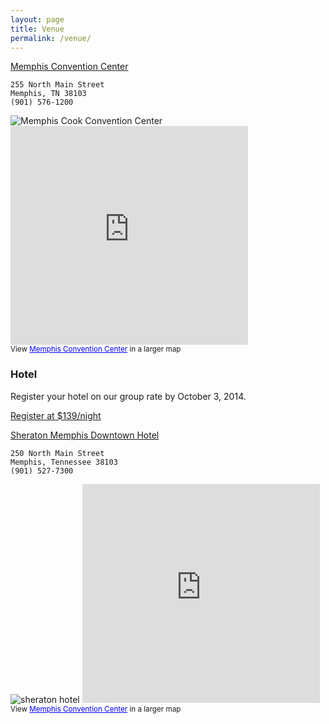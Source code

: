 ```yaml
---
layout: page
title: Venue
permalink: /venue/
---
```


[Memphis Convention Center](http://www.cpmemphishotel.com/lp-memphis-cook-convention-center/) 
  
	255 North Main Street 
	Memphis, TN 38103 
	(901) 576-1200
	

<img src="../resources/images/cookconvention.png" alt="Memphis Cook Convention Center" class="img-rounded"/>

  
      
<iframe width="380" height="350" frameborder="0" scrolling="no" marginheight="0" marginwidth="0" src="https://maps.google.com/maps/ms?msa=0&amp;msid=216206600241149334724.0004ed87542cbb3cf2701&amp;ie=UTF8&amp;t=h&amp;ll=35.152548,-90.049972&amp;spn=0,0&amp;output=embed"></iframe><br /><small>View <a href="https://maps.google.com/maps/ms?msa=0&amp;msid=216206600241149334724.0004ed87542cbb3cf2701&amp;ie=UTF8&amp;t=h&amp;ll=35.152548,-90.049972&amp;spn=0,0&amp;source=embed" style="color:#0000FF;text-align:left">Memphis Convention Center</a> in a larger map</small>

      
    
      
      
### Hotel ###

Register your hotel on our group rate by October 3, 2014.

<a href="https://www.starwoodmeeting.com/StarGroupsWeb/res?id=1401295063&key=4447">Register at $139/night</a>
     
     
   
<a href="http://www.starwoodhotels.com/sheraton/property/overview/index.html?propertyID=3951">Sheraton Memphis Downtown Hotel</a>


	250 North Main Street
	Memphis, Tennessee 38103
	(901) 527-7300
      
      
<img src="../resources/images/sheraton.png" alt="sheraton hotel" class="img-rounded"/>
      
<iframe width="380" height="350" frameborder="0" scrolling="no" marginheight="0" marginwidth="0" src="https://maps.google.com/maps?f=q&amp;source=s_q&amp;hl=en&amp;geocode=&amp;q=Sheraton+Memphis+Downtown+Hotel,+North+Main+Street,+Memphis,+TN&amp;aq=0&amp;oq=sheraton+memphis+&amp;sll=35.152548,-90.049972&amp;sspn=0.000836,0.000544&amp;t=h&amp;ie=UTF8&amp;hq=Sheraton+Memphis+Downtown+Hotel,&amp;hnear=N+Main+St,+Memphis,+Tennessee&amp;ll=35.151726,-90.050072&amp;spn=0.01057,0.006295&amp;output=embed"></iframe><br /><small>View <a href="https://maps.google.com/maps?f=q&amp;source=embed&amp;hl=en&amp;geocode=&amp;q=Sheraton+Memphis+Downtown+Hotel,+North+Main+Street,+Memphis,+TN&amp;aq=0&amp;oq=sheraton+memphis+&amp;sll=35.152548,-90.049972&amp;sspn=0.000836,0.000544&amp;t=h&amp;ie=UTF8&amp;hq=Sheraton+Memphis+Downtown+Hotel,&amp;hnear=N+Main+St,+Memphis,+Tennessee&amp;ll=35.151726,-90.050072&amp;spn=0.01057,0.006295" style="color:#0000FF;text-align:left">Memphis Convention Center</a> in a larger map</small>
